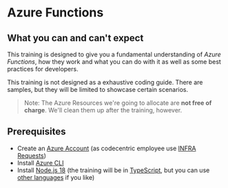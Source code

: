 # Azure Functions

## What you can and can't expect

This training is designed to give you a fundamental understanding of _Azure Functions_, how they work and what you can do with it as well as some best practices for developers.

This training is not designed as a exhaustive coding guide.
There are samples, but they will be limited to showcase certain scenarios.

> Note: The Azure Resources we're going to allocate are **not free of charge**. We'll clean them up after the training, however.

## Prerequisites

- Create an [Azure Account](https://portal.azure.com/) (as codecentric employee use [INFRA Requests](https://codecentric.slack.com/apps/A020LK1JCMS-infra-requests))
- Install [Azure CLI](https://learn.microsoft.com/en-us/cli/azure/install-azure-cli)
- Install [Node.js 18](https://nodejs.org/) (the training will be in [TypeScript](https://www.typescriptlang.org/), but you can use [other languages](https://learn.microsoft.com/en-us/azure/azure-functions/supported-languages) if you like)

